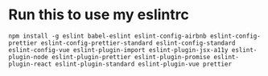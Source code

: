 # Run this to use my eslintrc

`npm install -g eslint babel-eslint eslint-config-airbnb eslint-config-prettier eslint-config-prettier-standard eslint-config-standard eslint-config-vue eslint-plugin-import eslint-plugin-jsx-a11y eslint-plugin-node eslint-plugin-prettier eslint-plugin-promise eslint-plugin-react eslint-plugin-standard eslint-plugin-vue prettier`
